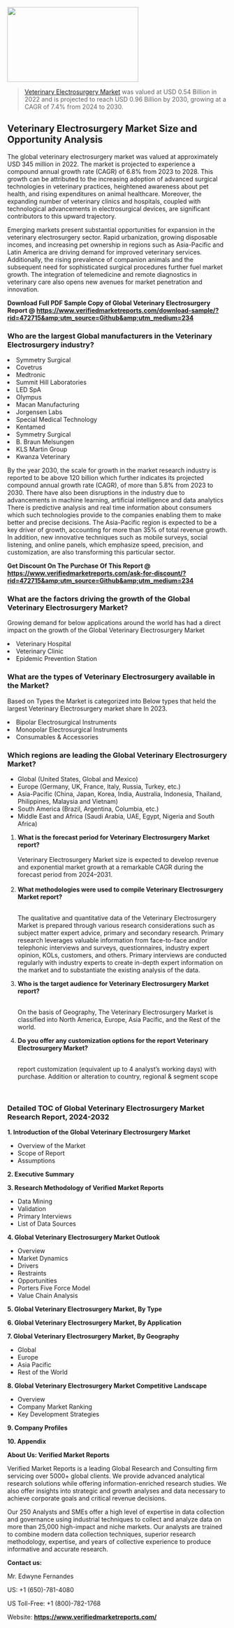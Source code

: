 
<img src="https://ffe5etoiles.com/wp-content/uploads/2024/12/MST1-300x171.png" alt="" width="300" height="171" class="alignnone size-medium wp-image-20088" /><blockquote><p><p><a href="https://www.verifiedmarketreports.com/download-sample/?rid=472715&utm_source=Github&utm_medium=234" target="_blank">Veterinary Electrosurgery Market</a> was valued at USD 0.54 Billion in 2022 and is projected to reach USD 0.96 Billion by 2030, growing at a CAGR of 7.4% from 2024 to 2030.</p></blockquote><p><h2>Veterinary Electrosurgery Market Size and Opportunity Analysis</h2><p>The global veterinary electrosurgery market was valued at approximately USD 345 million in 2022. The market is projected to experience a compound annual growth rate (CAGR) of 6.8% from 2023 to 2028. This growth can be attributed to the increasing adoption of advanced surgical technologies in veterinary practices, heightened awareness about pet health, and rising expenditures on animal healthcare. Moreover, the expanding number of veterinary clinics and hospitals, coupled with technological advancements in electrosurgical devices, are significant contributors to this upward trajectory.</p><p>Emerging markets present substantial opportunities for expansion in the veterinary electrosurgery sector. Rapid urbanization, growing disposable incomes, and increasing pet ownership in regions such as Asia-Pacific and Latin America are driving demand for improved veterinary services. Additionally, the rising prevalence of companion animals and the subsequent need for sophisticated surgical procedures further fuel market growth. The integration of telemedicine and remote diagnostics in veterinary care also opens new avenues for market penetration and innovation.</p></p><p class=""><strong>Download Full PDF Sample Copy of Global Veterinary Electrosurgery Report @ <a href="https://www.verifiedmarketreports.com/download-sample/?rid=472715&amp;utm_source=Github&amp;utm_medium=234" target="_blank">https://www.verifiedmarketreports.com/download-sample/?rid=472715&amp;utm_source=Github&amp;utm_medium=234</a></strong></p><h3 id="" class="">Who are the largest Global manufacturers in the Veterinary Electrosurgery industry?</h3><p><li>Symmetry Surgical</li><li> Covetrus</li><li> Medtronic</li><li> Summit Hill Laboratories</li><li> LED SpA</li><li> Olympus</li><li> Macan Manufacturing</li><li> Jorgensen Labs</li><li> Special Medical Technology</li><li> Kentamed</li><li> Symmetry Surgical</li><li> B. Braun Melsungen</li><li> KLS Martin Group</li><li> Kwanza Veterinary</li></p><div class=""><div class="" dir="" data-message-author-role="" data-message-id="" data-message-model-slug=""><div class=""><div class=""><div class=""><div class="" dir="" data-message-author-role="" data-message-id="" data-message-model-slug=""><div class=""><div class=""><p>By the year 2030, the scale for growth in the market research industry is reported to be above 120 billion which further indicates its projected compound annual growth rate (CAGR), of more than 5.8% from 2023 to 2030. There have also been disruptions in the industry due to advancements in machine learning, artificial intelligence and data analytics There is predictive analysis and real time information about consumers which such technologies provide to the companies enabling them to make better and precise decisions. The Asia-Pacific region is expected to be a key driver of growth, accounting for more than 35% of total revenue growth. In addition, new innovative techniques such as mobile surveys, social listening, and online panels, which emphasize speed, precision, and customization, are also transforming this particular sector.</p><p><strong>Get Discount On The Purchase Of This Report @&nbsp; <a href="https://www.verifiedmarketreports.com/ask-for-discount/?rid=472715&amp;utm_source=Github&amp;utm_medium=234" target="_blank">https://www.verifiedmarketreports.com/ask-for-discount/?rid=472715&amp;utm_source=Github&amp;utm_medium=234</a></strong></p></div></div></div></div></div></div></div></div><h3 id="" class="">What are the factors driving the growth of the Global Veterinary Electrosurgery Market?</h3><p id="" class="">Growing demand for below applications around the world has had a direct impact on the growth of the Global Veterinary Electrosurgery Market</p><p id="" class=""><li>Veterinary Hospital</li><li> Veterinary Clinic</li><li> Epidemic Prevention Station</li></p><h3 id="" class="">What are the types of Veterinary Electrosurgery available in the Market?</h3><p id="" class="">Based on Types the Market is categorized into Below types that held the largest Veterinary Electrosurgery market share In 2023.</p><p id="" class=""><li>Bipolar Electrosurgical Instruments</li><li> Monopolar Electrosurgical Instruments</li><li> Consumables & Accessories</li></p><h3 id="" class="">Which regions are leading the Global Veterinary Electrosurgery Market?</h3><ul><li>Global (United States, Global and Mexico)</li><li>Europe (Germany, UK, France, Italy, Russia, Turkey, etc.)</li><li>Asia-Pacific (China, Japan, Korea, India, Australia, Indonesia, Thailand, Philippines, Malaysia and Vietnam)</li><li>South America (Brazil, Argentina, Columbia, etc.)</li><li>Middle East and Africa (Saudi Arabia, UAE, Egypt, Nigeria and South Africa)</li></ul><p><ol><li><strong>What is the forecast period for Veterinary Electrosurgery Market report?<br /></strong><br /><span data-sheets-root="1" data-sheets-value="{&quot;1&quot;:2,&quot;2&quot;:&quot;XXXX size is expected to develop revenue and exponential market growth at a remarkable CAGR during the forecast period from 2024&ndash;2030.&quot;}" data-sheets-userformat="{&quot;2&quot;:12674,&quot;4&quot;:{&quot;1&quot;:2,&quot;2&quot;:16776960},&quot;10&quot;:2,&quot;11&quot;:0,&quot;15&quot;:&quot;Arial&quot;,&quot;16&quot;:12}">Veterinary Electrosurgery Market size is expected to develop revenue and exponential market growth at a remarkable CAGR during the forecast period from 2024&ndash;2031.</span><br /><br /></li><li><strong>What methodologies were used to compile Veterinary Electrosurgery Market report?<br /><br /></strong><p>The qualitative and quantitative data of the&nbsp;Veterinary Electrosurgery Market is prepared through various research considerations such as subject matter expert advice, primary and secondary research. Primary research leverages valuable information from face-to-face and/or telephonic interviews and surveys, questionnaires, industry expert opinion, KOLs, customers, and others. Primary interviews are conducted regularly with industry experts to create in-depth expert information on the market and to substantiate the existing analysis of the data.&nbsp;</p></li><li><strong>Who is the target audience for Veterinary Electrosurgery Market report?<br /><br /></strong><p>On the basis of Geography, The&nbsp;Veterinary Electrosurgery Market is classified into North America, Europe, Asia Pacific, and the Rest of the world.</p></li><li><strong>Do you offer any customization options for the report Veterinary Electrosurgery Market?<br /><br /></strong><p>report customization (equivalent up to 4 analyst&rsquo;s working days) with purchase. Addition or alteration to country, regional &amp; segment scope</p><p>&nbsp;</p></li></ol></p><h3 id="" class="">Detailed TOC of Global Veterinary Electrosurgery Market Research Report, 2024-2032</h3><p id="" class=""><strong>1. Introduction of the Global Veterinary Electrosurgery Market</strong></p><ul><li>Overview of the Market</li><li>Scope of Report</li><li>Assumptions</li></ul><p id="" class=""><strong>2. Executive Summary</strong></p><p id="" class=""><strong>3. Research Methodology of&nbsp;Verified Market Reports</strong></p><ul><li>Data Mining</li><li>Validation</li><li>Primary Interviews</li><li>List of Data Sources</li></ul><p id="" class=""><strong>4. Global Veterinary Electrosurgery Market Outlook</strong></p><ul><li>Overview</li><li>Market Dynamics</li><li>Drivers</li><li>Restraints</li><li>Opportunities</li><li>Porters Five Force Model</li><li>Value Chain Analysis</li></ul><p id="" class=""><strong>5. Global Veterinary Electrosurgery Market, By&nbsp;Type</strong></p><p id="" class=""><strong>6. Global Veterinary Electrosurgery Market, By Application</strong></p><p id="" class=""><strong>7. Global Veterinary Electrosurgery Market, By Geography</strong></p><ul><li>Global</li><li>Europe</li><li>Asia Pacific</li><li>Rest of the World</li></ul><p id="" class=""><strong>8. Global Veterinary Electrosurgery Market Competitive Landscape</strong></p><ul><li>Overview</li><li>Company Market Ranking</li><li>Key Development Strategies</li></ul><p id="" class=""><strong>9. Company Profiles</strong></p><p id="" class=""><strong>10. Appendix</strong></p><p id="" class=""><strong>About Us: Verified Market Reports</strong></p><p id="" class="">Verified Market Reports is a leading Global Research and Consulting firm servicing over 5000+ global clients. We provide advanced analytical research solutions while offering information-enriched research studies. We also offer insights into strategic and growth analyses and data necessary to achieve corporate goals and critical revenue decisions.</p><p id="" class="">Our 250 Analysts and SMEs offer a high level of expertise in data collection and governance using industrial techniques to collect and analyze data on more than 25,000 high-impact and niche markets. Our analysts are trained to combine modern data collection techniques, superior research methodology, expertise, and years of collective experience to produce informative and accurate research.</p><p id="" class=""><strong>Contact us:</strong></p><p id="" class="">Mr. Edwyne Fernandes</p><p id="" class="">US: +1 (650)-781-4080</p><p id="" class="">US Toll-Free: +1 (800)-782-1768</p><p id="" class="">Website: <a target="" data-test-app-aware-link=""><strong>https://www.verifiedmarketreports.com/</strong></a></p>
